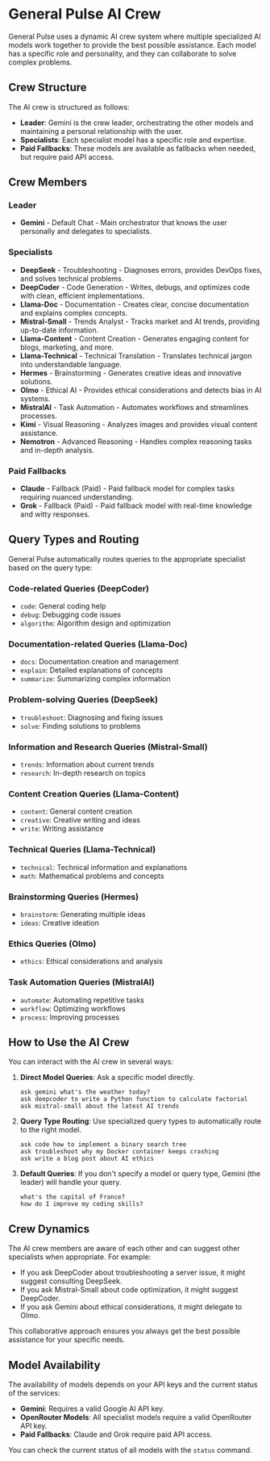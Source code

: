# General Pulse AI Crew

General Pulse uses a dynamic AI crew system where multiple specialized AI models work together to provide the best possible assistance. Each model has a specific role and personality, and they can collaborate to solve complex problems.

## Crew Structure

The AI crew is structured as follows:

- **Leader**: Gemini is the crew leader, orchestrating the other models and maintaining a personal relationship with the user.
- **Specialists**: Each specialist model has a specific role and expertise.
- **Paid Fallbacks**: These models are available as fallbacks when needed, but require paid API access.

## Crew Members

### Leader

- **Gemini** - Default Chat - Main orchestrator that knows the user personally and delegates to specialists.

### Specialists

- **DeepSeek** - Troubleshooting - Diagnoses errors, provides DevOps fixes, and solves technical problems.
- **DeepCoder** - Code Generation - Writes, debugs, and optimizes code with clean, efficient implementations.
- **Llama-Doc** - Documentation - Creates clear, concise documentation and explains complex concepts.
- **Mistral-Small** - Trends Analyst - Tracks market and AI trends, providing up-to-date information.
- **Llama-Content** - Content Creation - Generates engaging content for blogs, marketing, and more.
- **Llama-Technical** - Technical Translation - Translates technical jargon into understandable language.
- **Hermes** - Brainstorming - Generates creative ideas and innovative solutions.
- **Olmo** - Ethical AI - Provides ethical considerations and detects bias in AI systems.
- **MistralAI** - Task Automation - Automates workflows and streamlines processes.
- **Kimi** - Visual Reasoning - Analyzes images and provides visual content assistance.
- **Nemotron** - Advanced Reasoning - Handles complex reasoning tasks and in-depth analysis.

### Paid Fallbacks

- **Claude** - Fallback (Paid) - Paid fallback model for complex tasks requiring nuanced understanding.
- **Grok** - Fallback (Paid) - Paid fallback model with real-time knowledge and witty responses.

## Query Types and Routing

General Pulse automatically routes queries to the appropriate specialist based on the query type:

### Code-related Queries (DeepCoder)

- `code`: General coding help
- `debug`: Debugging code issues
- `algorithm`: Algorithm design and optimization

### Documentation-related Queries (Llama-Doc)

- `docs`: Documentation creation and management
- `explain`: Detailed explanations of concepts
- `summarize`: Summarizing complex information

### Problem-solving Queries (DeepSeek)

- `troubleshoot`: Diagnosing and fixing issues
- `solve`: Finding solutions to problems

### Information and Research Queries (Mistral-Small)

- `trends`: Information about current trends
- `research`: In-depth research on topics

### Content Creation Queries (Llama-Content)

- `content`: General content creation
- `creative`: Creative writing and ideas
- `write`: Writing assistance

### Technical Queries (Llama-Technical)

- `technical`: Technical information and explanations
- `math`: Mathematical problems and concepts

### Brainstorming Queries (Hermes)

- `brainstorm`: Generating multiple ideas
- `ideas`: Creative ideation

### Ethics Queries (Olmo)

- `ethics`: Ethical considerations and analysis

### Task Automation Queries (MistralAI)

- `automate`: Automating repetitive tasks
- `workflow`: Optimizing workflows
- `process`: Improving processes

## How to Use the AI Crew

You can interact with the AI crew in several ways:

1. **Direct Model Queries**: Ask a specific model directly.

   ```
   ask gemini what's the weather today?
   ask deepcoder to write a Python function to calculate factorial
   ask mistral-small about the latest AI trends
   ```

2. **Query Type Routing**: Use specialized query types to automatically route to the right model.

   ```
   ask code how to implement a binary search tree
   ask troubleshoot why my Docker container keeps crashing
   ask write a blog post about AI ethics
   ```

3. **Default Queries**: If you don't specify a model or query type, Gemini (the leader) will handle your query.
   ```
   what's the capital of France?
   how do I improve my coding skills?
   ```

## Crew Dynamics

The AI crew members are aware of each other and can suggest other specialists when appropriate. For example:

- If you ask DeepCoder about troubleshooting a server issue, it might suggest consulting DeepSeek.
- If you ask Mistral-Small about code optimization, it might suggest DeepCoder.
- If you ask Gemini about ethical considerations, it might delegate to Olmo.

This collaborative approach ensures you always get the best possible assistance for your specific needs.

## Model Availability

The availability of models depends on your API keys and the current status of the services:

- **Gemini**: Requires a valid Google AI API key.
- **OpenRouter Models**: All specialist models require a valid OpenRouter API key.
- **Paid Fallbacks**: Claude and Grok require paid API access.

You can check the current status of all models with the `status` command.
